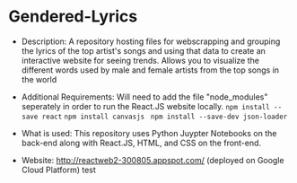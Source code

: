 # Gendered-Lyrics
- Description: A repository hosting files for webscrapping and grouping the lyrics of the top artist's songs and using that data to create an interactive website for seeing trends. Allows you to visualize the different words used by male and female artists from the top songs in the world

- Additional Requirements: Will need to add the file "node_modules" seperately in order to run the React.JS website locally. 
```npm install --save react``` 
```npm install canvasjs ```
```npm install --save-dev json-loader```

- What is used: This repository uses Python Juypter Notebooks on the back-end along with React.JS, HTML, and CSS on the front-end.

- Website: http://reactweb2-300805.appspot.com/ (deployed on Google Cloud Platform)
test
